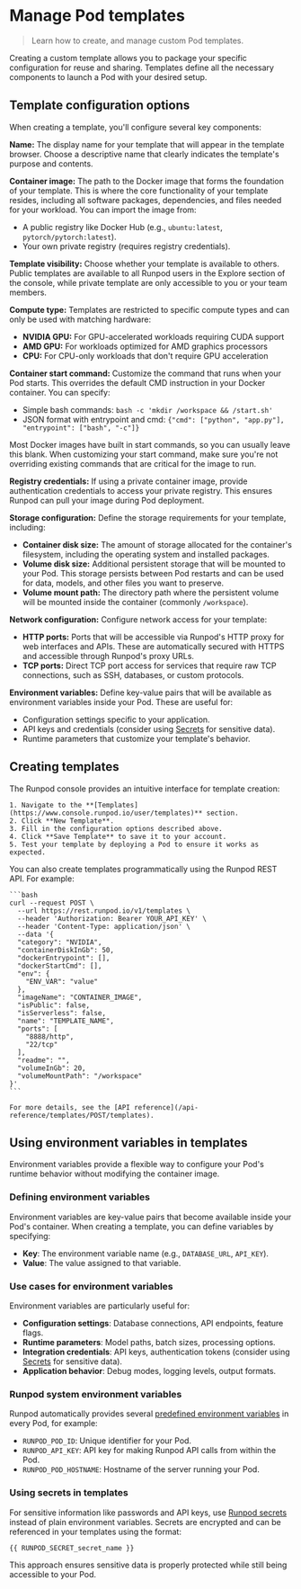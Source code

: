# Manage Pod templates

> Learn how to create, and manage custom Pod templates.

Creating a custom template allows you to package your specific configuration for reuse and sharing. Templates define all the necessary components to launch a Pod with your desired setup.

## Template configuration options

When creating a template, you'll configure several key components:

**Name:** The display name for your template that will appear in the template browser. Choose a descriptive name that clearly indicates the template's purpose and contents.

**Container image:** The path to the Docker image that forms the foundation of your template. This is where the core functionality of your template resides, including all software packages, dependencies, and files needed for your workload. You can import the image from:

* A public registry like Docker Hub (e.g., `ubuntu:latest`, `pytorch/pytorch:latest`).
* Your own private registry (requires registry credentials).

**Template visibility:** Choose whether your template is available to others. Public templates are available to all Runpod users in the Explore section of the console, while private template are only accessible to you or your team members.

**Compute type:** Templates are restricted to specific compute types and can only be used with matching hardware:

* **NVIDIA GPU:** For GPU-accelerated workloads requiring CUDA support
* **AMD GPU:** For workloads optimized for AMD graphics processors
* **CPU:** For CPU-only workloads that don't require GPU acceleration

**Container start command:** Customize the command that runs when your Pod starts. This overrides the default CMD instruction in your Docker container. You can specify:

* Simple bash commands: `bash -c 'mkdir /workspace && /start.sh'`
* JSON format with entrypoint and cmd: `{"cmd": ["python", "app.py"], "entrypoint": ["bash", "-c"]}`

<Note>
  Most Docker images have built in start commands, so you can usually leave this blank. When customizing your start command, make sure you're not overriding existing commands that are critical for the image to run.
</Note>

**Registry credentials:** If using a private container image, provide authentication credentials to access your private registry. This ensures Runpod can pull your image during Pod deployment.

**Storage configuration:** Define the storage requirements for your template, including:

* **Container disk size:** The amount of storage allocated for the container's filesystem, including the operating system and installed packages.
* **Volume disk size:** Additional persistent storage that will be mounted to your Pod. This storage persists between Pod restarts and can be used for data, models, and other files you want to preserve.
* **Volume mount path:** The directory path where the persistent volume will be mounted inside the container (commonly `/workspace`).

**Network configuration:** Configure network access for your template:

* **HTTP ports:** Ports that will be accessible via Runpod's HTTP proxy for web interfaces and APIs. These are automatically secured with HTTPS and accessible through Runpod's proxy URLs.
* **TCP ports:** Direct TCP port access for services that require raw TCP connections, such as SSH, databases, or custom protocols.

**Environment variables:** Define key-value pairs that will be available as environment variables inside your Pod. These are useful for:

* Configuration settings specific to your application.
* API keys and credentials (consider using [Secrets](/pods/templates/secrets) for sensitive data).
* Runtime parameters that customize your template's behavior.

## Creating templates

<Tabs>
  <Tab title="Web">
    The Runpod console provides an intuitive interface for template creation:

    1. Navigate to the **[Templates](https://www.console.runpod.io/user/templates)** section.
    2. Click **New Template**.
    3. Fill in the configuration options described above.
    4. Click **Save Template** to save it to your account.
    5. Test your template by deploying a Pod to ensure it works as expected.
  </Tab>

  <Tab title="REST API">
    You can also create templates programmatically using the Runpod REST API. For example:

    ```bash
    curl --request POST \
      --url https://rest.runpod.io/v1/templates \
      --header 'Authorization: Bearer YOUR_API_KEY' \
      --header 'Content-Type: application/json' \
      --data '{
      "category": "NVIDIA",
      "containerDiskInGb": 50,
      "dockerEntrypoint": [],
      "dockerStartCmd": [],
      "env": {
        "ENV_VAR": "value"
      },
      "imageName": "CONTAINER_IMAGE",
      "isPublic": false,
      "isServerless": false,
      "name": "TEMPLATE_NAME",
      "ports": [
        "8888/http",
        "22/tcp"
      ],
      "readme": "",
      "volumeInGb": 20,
      "volumeMountPath": "/workspace"
    }'
    ```

    For more details, see the [API reference](/api-reference/templates/POST/templates).
  </Tab>
</Tabs>

## Using environment variables in templates

Environment variables provide a flexible way to configure your Pod's runtime behavior without modifying the container image.

### Defining environment variables

Environment variables are key-value pairs that become available inside your Pod's container. When creating a template, you can define variables by specifying:

* **Key**: The environment variable name (e.g., `DATABASE_URL`, `API_KEY`).
* **Value**: The value assigned to that variable.

### Use cases for environment variables

Environment variables are particularly useful for:

* **Configuration settings**: Database connections, API endpoints, feature flags.
* **Runtime parameters**: Model paths, batch sizes, processing options.
* **Integration credentials**: API keys, authentication tokens (consider using [Secrets](/pods/templates/secrets) for sensitive data).
* **Application behavior**: Debug modes, logging levels, output formats.

### Runpod system environment variables

Runpod automatically provides several [predefined environment variables](/pods/references/environment-variables) in every Pod, for example:

* `RUNPOD_POD_ID`: Unique identifier for your Pod.
* `RUNPOD_API_KEY`: API key for making Runpod API calls from within the Pod.
* `RUNPOD_POD_HOSTNAME`: Hostname of the server running your Pod.

### Using secrets in templates

For sensitive information like passwords and API keys, use [Runpod secrets](/pods/templates/secrets) instead of plain environment variables. Secrets are encrypted and can be referenced in your templates using the format:

```
{{ RUNPOD_SECRET_secret_name }}
```

This approach ensures sensitive data is properly protected while still being accessible to your Pod.
